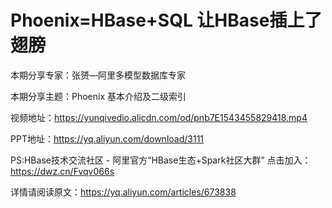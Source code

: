 # Phoenix=HBase+SQL 让HBase插上了翅膀

本期分享专家：张赟—阿里多模型数据库专家

本期分享主题：Phoenix 基本介绍及二级索引

视频地址：https://yunqivedio.alicdn.com/od/pnb7E1543455829418.mp4

PPT地址：https://yq.aliyun.com/download/3111

PS:HBase技术交流社区 - 阿里官方“HBase生态+Spark社区大群”
点击加入：https://dwz.cn/Fvqv066s

详情请阅读原文：https://yq.aliyun.com/articles/673838
